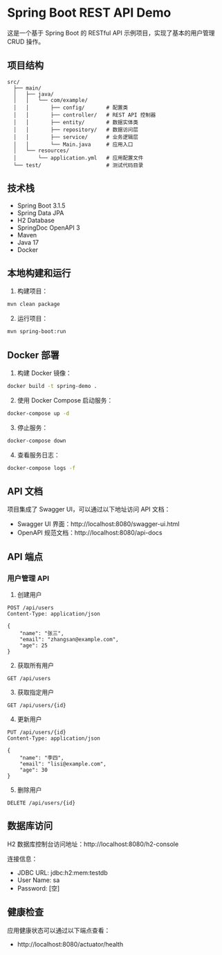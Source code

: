 # Spring Boot REST API Demo

这是一个基于 Spring Boot 的 RESTful API 示例项目，实现了基本的用户管理 CRUD 操作。

## 项目结构

```
src/
  ├── main/
  │   ├── java/
  │   │   └── com/example/
  │   │       ├── config/       # 配置类
  │   │       ├── controller/   # REST API 控制器
  │   │       ├── entity/       # 数据实体类
  │   │       ├── repository/   # 数据访问层
  │   │       ├── service/      # 业务逻辑层
  │   │       └── Main.java     # 应用入口
  │   └── resources/
  │       └── application.yml   # 应用配置文件
  └── test/                     # 测试代码目录
```

## 技术栈

- Spring Boot 3.1.5
- Spring Data JPA
- H2 Database
- SpringDoc OpenAPI 3
- Maven
- Java 17
- Docker

## 本地构建和运行

1. 构建项目：
```bash
mvn clean package
```

2. 运行项目：
```bash
mvn spring-boot:run
```

## Docker 部署

1. 构建 Docker 镜像：
```bash
docker build -t spring-demo .
```

2. 使用 Docker Compose 启动服务：
```bash
docker-compose up -d
```

3. 停止服务：
```bash
docker-compose down
```

4. 查看服务日志：
```bash
docker-compose logs -f
```

## API 文档

项目集成了 Swagger UI，可以通过以下地址访问 API 文档：

- Swagger UI 界面：http://localhost:8080/swagger-ui.html
- OpenAPI 规范文档：http://localhost:8080/api-docs

## API 端点

### 用户管理 API

1. 创建用户
```
POST /api/users
Content-Type: application/json

{
    "name": "张三",
    "email": "zhangsan@example.com",
    "age": 25
}
```

2. 获取所有用户
```
GET /api/users
```

3. 获取指定用户
```
GET /api/users/{id}
```

4. 更新用户
```
PUT /api/users/{id}
Content-Type: application/json

{
    "name": "李四",
    "email": "lisi@example.com",
    "age": 30
}
```

5. 删除用户
```
DELETE /api/users/{id}
```

## 数据库访问

H2 数据库控制台访问地址：http://localhost:8080/h2-console

连接信息：
- JDBC URL: jdbc:h2:mem:testdb
- User Name: sa
- Password: [空]

## 健康检查

应用健康状态可以通过以下端点查看：
- http://localhost:8080/actuator/health 